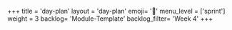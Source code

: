 +++
title = 'day-plan'
layout = 'day-plan'
emoji= '📝'
menu_level = ['sprint']
weight = 3
backlog= 'Module-Template'
backlog_filter= 'Week 4'
+++


